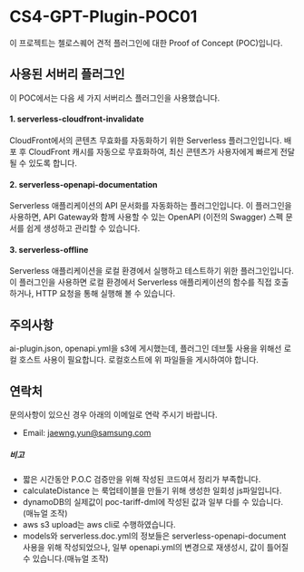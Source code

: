 # CS4-GPT-Plugin-POC01
이 프로젝트는 첼로스퀘어 견적 플러그인에 대한 Proof of Concept (POC)입니다.

## 사용된 서버리 플러그인
이 POC에서는 다음 세 가지 서버리스 플러그인을 사용했습니다.

#### 1. serverless-cloudfront-invalidate
CloudFront에서의 콘텐츠 무효화를 자동화하기 위한 Serverless 플러그인입니다. 배포 후 CloudFront 캐시를 자동으로 무효화하여, 최신 콘텐츠가 사용자에게 빠르게 전달될 수 있도록 합니다.
#### 2. serverless-openapi-documentation
Serverless 애플리케이션의 API 문서화를 자동화하는 플러그인입니다. 이 플러그인을 사용하면, API Gateway와 함께 사용할 수 있는 OpenAPI (이전의 Swagger) 스펙 문서를 쉽게 생성하고 관리할 수 있습니다.
#### 3. serverless-offline
Serverless 애플리케이션을 로컬 환경에서 실행하고 테스트하기 위한 플러그인입니다. 이 플러그인을 사용하면 로컬 환경에서 Serverless 애플리케이션의 함수를 직접 호출하거나, HTTP 요청을 통해 실행해 볼 수 있습니다.

## 주의사항
ai-plugin.json, openapi.yml을 s3에 게시했는데, 플러그인 데브툴 사용을 위해선 로컬 호스트 사용이 필요합니다.
로컬호스트에 위 파일들을 게시하여야 합니다.

## 연락처
문의사항이 있으신 경우 아래의 이메일로 연락 주시기 바랍니다.
- Email: jaewng.yun@samsung.com

##### 비고
- 짧은 시간동안 P.O.C 검증만을 위해 작성된 코드여서 정리가 부족합니다.
- calculateDistance 는 룩업테이블을 만들기 위해 생성한 일회성 js파일입니다.
- dynamoDB의 실제값이 poc-tariff-dml에 작성된 값과 일부 다를 수 있습니다. (매뉴얼 조작)
- aws s3 upload는 aws cli로 수행하였습니다.
- models와 serverless.doc.yml의 정보들은 serverless-openapi-document 사용을 위해 작성되었으나, 일부 openapi.yml의 변경으로 재생성시, 값이 틀어질 수 있습니다.(매뉴얼 조작)
